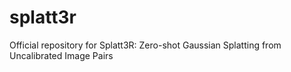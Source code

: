 # splatt3r
Official repository for Splatt3R: Zero-shot Gaussian Splatting from Uncalibrated Image Pairs
